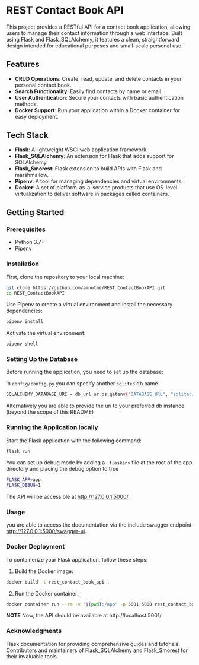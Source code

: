 # REST Contact Book API

This project provides a RESTful API for a contact book application, allowing users to manage their contact information through a web interface. Built using Flask and Flask_SQLAlchemy, it features a clean, straightforward design intended for educational purposes and small-scale personal use.

## Features

- **CRUD Operations**: Create, read, update, and delete contacts in your personal contact book.
- **Search Functionality**: Easily find contacts by name or email.
- **User Authentication**: Secure your contacts with basic authentication methods.
- **Docker Support**: Run your application within a Docker container for easy deployment.

## Tech Stack

- **Flask**: A lightweight WSGI web application framework.
- **Flask_SQLAlchemy**: An extension for Flask that adds support for SQLAlchemy.
- **Flask_Smorest**: Flask extension to build APIs with Flask and marshmallow.
- **Pipenv**: A tool for managing dependencies and virtual environments.
- **Docker**: A set of platform-as-a-service products that use OS-level virtualization to deliver software in packages called containers.

## Getting Started

### Prerequisites

- Python 3.7+
- Pipenv

### Installation

First, clone the repository to your local machine:

```bash
git clone https://github.com/amnotme/REST_ContactBookAPI.git
cd REST_ContactBookAPI
```
Use Pipenv to create a virtual environment and install the necessary dependencies:

```bash
pipenv install
```

Activate the virtual environment:

```bash
pipenv shell
```

### Setting Up the Database

Before running the application, you need to set up the database:

in `config/config.py` you can specify another `sqlite3` db name

```bash
SQLALCHEMY_DATABASE_URI = db_url or os.getenv("DATABASE_URL", "sqlite:///data.db")
```

Alternatively you are able to provide the uri to your preferred db instance (beyond the scope of this README)

### Running the Application locally

Start the Flask application with the following command:

```bash
flask run
```
You can set up debug mode by adding a `.flaskenv` file at the root of the app directory and placing the debug option to true

```bash
FLASK_APP=app
FLASK_DEBUG=1
```
The API will be accessible at http://127.0.0.1:5000/.

### Usage

you are able to access the documentation via the include swagger endpoint http://127.0.0.1:5000/swagger-ui. 

### Docker Deployment
To containerize your Flask application, follow these steps:

1. Build the Docker image:

```bash
docker build -t rest_contact_book_api .
```
2. Run the Docker container:

```bash
docker container run --rm -v "$(pwd):/app" -p 5001:5000 rest_contact_book_api  # this will allow for hot-reloading
```
**NOTE** Now, the API should be available at http://localhost:5001/.

### Acknowledgments
Flask documentation for providing comprehensive guides and tutorials.
Contributors and maintainers of Flask_SQLAlchemy and Flask_Smorest for their invaluable tools.


